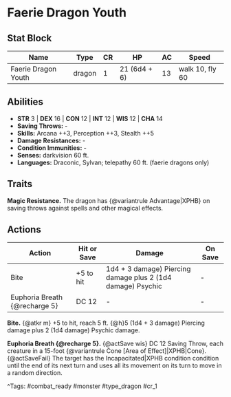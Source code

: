 # Faerie Dragon Youth

## Stat Block

| Name | Type | CR | HP | AC | Speed |
|------|------|----|----|----|-------|
| Faerie Dragon Youth | dragon | 1 | 21 (6d4 + 6) | 13 | walk 10, fly 60 |

## Abilities

- **STR** 3 | **DEX** 16 | **CON** 12 | **INT** 12 | **WIS** 12 | **CHA** 14
- **Saving Throws:** -  
- **Skills:** Arcana ++3, Perception ++3, Stealth ++5  
- **Damage Resistances:** -  
- **Condition Immunities:** -  
- **Senses:** darkvision 60 ft.  
- **Languages:** Draconic, Sylvan; telepathy 60 ft. (faerie dragons only)

## Traits

**Magic Resistance.** The dragon has {@variantrule Advantage|XPHB} on saving throws against spells and other magical effects.


## Actions

| Action | Hit or Save | Damage | On Save |
|--------|--------------|--------|----------|
| Bite | +5 to hit | 1d4 + 3 damage) Piercing damage plus 2 (1d4 damage) Psychic | - |
| Euphoria Breath {@recharge 5} | DC 12 | - | - |

**Bite.** {@atkr m} +5 to hit, reach 5 ft. {@h}5 (1d4 + 3 damage) Piercing damage plus 2 (1d4 damage) Psychic damage.

**Euphoria Breath {@recharge 5}.** {@actSave wis} DC 12 Saving Throw, each creature in a 15-foot {@variantrule Cone [Area of Effect]|XPHB|Cone}. {@actSaveFail} The target has the Incapacitated|XPHB condition condition until the end of its next turn and uses all its movement on its turn to move in a random direction.


^Tags: #combat_ready #monster #type_dragon #cr_1